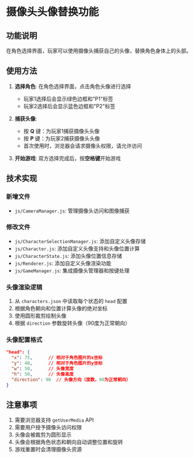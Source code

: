 # 摄像头头像替换功能

## 功能说明

在角色选择界面，玩家可以使用摄像头捕获自己的头像，替换角色身体上的头部。

## 使用方法

1. **选择角色**: 在角色选择界面，点击角色头像进行选择
   - 玩家1选择后会显示绿色边框和"P1"标签
   - 玩家2选择后会显示蓝色边框和"P2"标签

2. **捕获头像**:
   - 按 **Q** 键：为玩家1捕获摄像头头像
   - 按 **P** 键：为玩家2捕获摄像头头像
   - 首次使用时，浏览器会请求摄像头权限，请允许访问

3. **开始游戏**: 双方选择完成后，按**空格键**开始游戏

## 技术实现

### 新增文件
- `js/CameraManager.js`: 管理摄像头访问和图像捕获

### 修改文件
- `js/CharacterSelectionManager.js`: 添加自定义头像存储
- `js/Character.js`: 添加自定义头像支持和头像位置计算
- `js/CharacterState.js`: 添加头像位置信息存储
- `js/Renderer.js`: 添加自定义头像渲染功能
- `js/GameManager.js`: 集成摄像头管理器和按键处理

### 头像渲染逻辑
1. 从 `characters.json` 中读取每个状态的 `head` 配置
2. 根据角色朝向和位置计算头像的绝对坐标
3. 使用圆形裁剪绘制头像
4. 根据 `direction` 参数旋转头像（90度为正常朝向）

### 头像配置格式
```json
"head": {
  "x": 75,      // 相对于角色图片的x坐标
  "y": 40,      // 相对于角色图片的y坐标
  "w": 50,      // 头像宽度
  "h": 50,      // 头像高度
  "direction": 90  // 头像方向（度数，90为正常朝向）
}
```

## 注意事项

1. 需要浏览器支持 `getUserMedia` API
2. 需要用户授予摄像头访问权限
3. 头像会被裁剪为圆形显示
4. 头像会根据角色状态和朝向自动调整位置和旋转
5. 游戏重置时会清理摄像头资源
